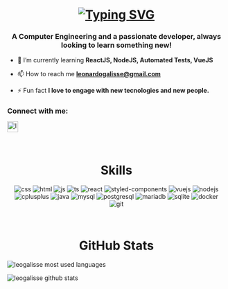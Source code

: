 <h1 align="center">
<a href="https://git.io/typing-svg"><img src="https://readme-typing-svg.herokuapp.com?font=Fira+Code&size=31&pause=1000&width=435&lines=Hi!+Im+Leo Galisse%F0%9F%91%8B" alt="Typing SVG" /></a>
</h1>
<h3 align="center">A Computer Engineering and a passionate developer, always looking to learn something new!</h3>

- 🌱 I’m currently learning **ReactJS, NodeJS, Automated Tests, VueJS**

- 📫 How to reach me **leonardogalisse@gmail.com**

- ⚡ Fun fact **I love to engage with new tecnologies and new people.**

<h3 style="margin-bottom: 10px" align="left">Connect with me:</h3>
<p align="left">
<a href="https://linkedin.com/in/galisse" target="blank"><img align="center" src="https://raw.githubusercontent.com/rahuldkjain/github-profile-readme-generator/master/src/images/icons/Social/linked-in-alt.svg" alt="leonardo galisse" height="25" width="25" /></a>
</p>

<br/>
<h1 align="center">Skills</h1>
<p align="center">
  <img alt="css" src="https://img.shields.io/badge/CSS3-1572B6?style=for-the-badge&logo=css3&logoColor=white"/>
  <img alt="html" src="https://img.shields.io/badge/HTML5-E34F26?style=for-the-badge&logo=html5&logoColor=white" />
  <img alt="js" src="https://img.shields.io/badge/JavaScript-F7DF1E?style=for-the-badge&logo=javascript&logoColor=black" />
  <img alt="ts" src="https://img.shields.io/badge/TypeScript-007ACC?style=for-the-badge&logo=typescript&logoColor=white" />
  <img alt="react" src="https://img.shields.io/badge/React-20232A?style=for-the-badge&logo=react&logoColor=61DAFB" />
  <img alt="styled-components" src="https://img.shields.io/badge/styled--components-DB7093?style=for-the-badge&logo=styled-components&logoColor=white" />
  <img alt="vuejs" src="https://img.shields.io/badge/Vue.js-35495E?style=for-the-badge&logo=vue.js&logoColor=4FC08D" />
  <img alt="nodejs" src="https://img.shields.io/badge/Node.js-43853D?style=for-the-badge&logo=node.js&logoColor=white" />
  <img alt="cplusplus" src="https://img.shields.io/badge/C%2B%2B-00599C?style=for-the-badge&logo=c%2B%2B&logoColor=white" />
  <img alt="java" src="https://img.shields.io/badge/Java-ED8B00?style=for-the-badge&logo=java&logoColor=white" />
  <img alt="mysql" src="https://img.shields.io/badge/MySQL-00000F?style=for-the-badge&logo=mysql&logoColor=white" />
  <img alt="postgresql" src="https://img.shields.io/badge/PostgreSQL-316192?style=for-the-badge&logo=postgresql&logoColor=white" />
  <img alt="mariadb" src="	https://img.shields.io/badge/MariaDB-01529E?style=for-the-badge&logo=mariadb&logoColor=white" />
  <img alt="sqlite" src="https://img.shields.io/badge/SQLite-07405E?style=for-the-badge&logo=sqlite&logoColor=white" />
  <img alt="docker" src="	https://img.shields.io/badge/Docker-2496ED?style=for-the-badge&logo=docker&logoColor=white" />
  <img alt="git" src="https://img.shields.io/badge/Git-E34F26?style=for-the-badge&logo=git&logoColor=white" />
</p>

<br/>
<h1 align="center">GitHub Stats</h1>
<p>
  <img align="center" src="https://github-readme-stats.vercel.app/api/top-langs?username=leogalisse&show_icons=true&theme=dracula&locale=en&layout=compact" alt="leogalisse most used languages" />
</p>

<p>
  <img align="center" src="https://github-readme-stats.vercel.app/api?username=leogalisse&show_icons=true&theme=dracula&locale=en" alt="leogalisse github stats" />
</p>

